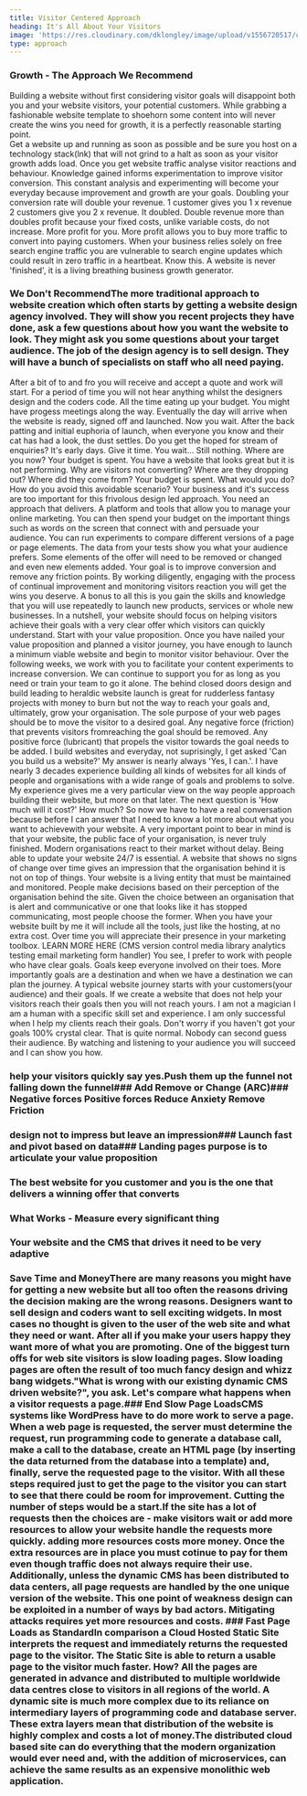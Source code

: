 ```yaml
---
title: Visitor Centered Approach	
heading: It's All About Your Visitors
image: 'https://res.cloudinary.com/dklongley/image/upload/v1556720517/chart.jpg'
type: approach
---
```

### Growth - The Approach We Recommend
Building a website without first considering visitor goals will disappoint both you and your website visitors, your potential customers.
While grabbing a fashionable website template to shoehorn some content into will never create the wins you need for growth, it is a perfectly reasonable starting point.  
Get a website up and running as soon as possible and be sure you host on a  technology stack(lnk) that will not grind to a halt as soon as your visitor growth adds load. 
Once you get website traffic analyse visitor reactions and behaviour. Knowledge gained informs experimentation to improve visitor conversion. This constant analysis and experimenting will become your everyday because improvement and growth are your goals. 
Doubling your conversion rate will double your revenue. 1 customer gives you 1 x revenue 2 customers give you 2 x revenue. It doubled. 
Double revenue more than doubles profit because your fixed costs, unlike variable costs, do not increase. More profit for you.
More profit allows you to buy more traffic to convert into paying customers.  When your business relies solely on free search engine traffic you are vulnerable to search engine updates which could result in zero traffic in a heartbeat.
Know this. A website is never 'finished', it is a living breathing business growth generator.
### We Don't RecommendThe more traditional approach to website creation which often starts by getting a website design agency involved.  They will show you recent projects they have done, ask a few questions about how you want the website to look. They might ask you some questions about your target audience. The job of the design agency is to sell design. They will have a bunch of specialists on staff who all need paying.
After a bit of to and fro you will receive and accept a quote and work will start. For a period of time you will not hear anything whilst the designers design and the coders code. All the time eating up your budget. You might have progess meetings along the way. Eventually the day will arrive when the website is ready, signed off and launched. Now you wait.
After the back patting and initial euphoria of launch, when everyone you know and their cat has had a look, the dust settles. Do you get the hoped for stream of enquiries? It's early days. Give it time. You wait... Still nothing.
Where are you now? Your budget is spent. You have a website that looks great but it is not performing. Why are visitors not converting? Where are they dropping out? Where did they come from? Your budget is spent. What would you do? How do you avoid this avoidable scenario?
Your business and it's success are too important for this frivolous design led approach. You need an approach that delivers. 
A platform and tools that allow you to manage your online marketing. 
You can then spend your budget on the important things such as words on the screen that connect with and persuade your audience. 
You can run experiments to compare different versions of a page or page elements. The data from your tests show you what your audience prefers. Some elements of the offer will need to be removed or changed and even new elements added. 
Your goal is to improve conversion and remove any friction points. By working diligently, engaging with the process of continual improvement and monitoring visitors reaction you will get the wins you deserve. A bonus to all this is you gain the skills and knowledge that you will use repeatedly to launch new products, services or whole new businesses.
In a nutshell, your website should focus on helping visitors achieve their goals with a very clear offer which visitors can quickly understand.
Start with your value proposition. Once you have nailed your value proposition and planned a visitor journey, you have enough to launch a minimum viable website and begin to monitor visitor behaviour.
Over the following weeks, we work with you to facilitate your content experiments to increase conversion. We can continue to support you for as long as you need or train your team to go it alone.
The behind closed doors design and build leading to heraldic website launch is great for rudderless fantasy projects with money to burn but not the way to reach your goals and, ultimately, grow your organisation.
The sole purpose of your web pages should be to move the visitor to a desired goal. Any negative force (friction) that prevents visitors fromreaching the goal should be removed. Any positive force (lubricant) that propels the visitor towards the goal needs to be added.
I build websites and everyday, not suprisingly, I get asked 'Can you build us a website?'
My answer is nearly always 'Yes, I can.'. I have nearly 3 decades experience building all kinds of websites for all kinds of people and organisations with a wide range of goals and problems to solve. My experience gives me a very particular view on the way people approach building their website, but more on that later.
The next question is 'How much will it cost?'
How much? So now we have to have a real conversation because before I can answer that I need to know a lot more about what you want to achievewith your website.
A very important point to bear in mind is that your website, the public face of your organisation, is never truly finished.
Modern organisations react to their market without delay. Being able to update your website 24/7 is essential. A website that shows no signs of change over time gives an impression that the organisation behind it is not on top of things. Your website is a living entity that must be maintained and monitored.
People make decisions based on their perception of the organisation behind the site. Given the choice between an organisation that is alert and communicative or one that looks like it has stopped communicating, most people choose the former.
When you have your website built by me it will include all the tools, just like the hosting, at no extra cost. Over time you will appreciate their presence in your marketing toolbox.
LEARN MORE HERE (CMS version control media library analytics testing email marketing form handler)
You see, I prefer to work with people who have clear goals. Goals keep everyone involved on their toes. More importantly goals are a destination and when we have a destination we can plan the journey.
A typical website journey starts with your customers(your audience) and their goals.
If we create a website that does not help your visitors reach their goals then you will not reach yours.
I am not a magician I am a human with a specific skill set and experience. I am only successful when I help my clients reach their goals.
Don't worry if you haven't got your goals 100% crystal clear. That is quite normal. Nobody can second guess their audience. By watching and listening to your audience you will succeed and I can show you how.
### help your visitors quickly say yes.Push them up the funnel not falling down the funnel### Add Remove or Change (ARC)### Negative forces Positive forces Reduce Anxiety Remove Friction
### design not to impress but leave an impression### Launch fast and pivot based on data### Landing pages purpose is to articulate your value proposition
### The best website for you customer and you is the one that delivers a winning offer that converts
### What Works - Measure every significant thing
### Your website and the CMS that drives it need to be very adaptive
### Save Time and MoneyThere are many reasons you might have for getting a new website but all too often the reasons driving the decision making are the wrong reasons. Designers want to sell design and coders want to sell exciting widgets. In most cases no thought is given to the user of the web site and what they need or want. After all if you make your users happy they want more of what you are promoting. One of the biggest turn offs for web site visitors is slow loading pages. Slow loading pages are often the result of too much fancy design and whizz bang widgets."What is wrong with our existing dynamic CMS driven website?", you ask. Let's compare what happens when a visitor requests a page.### End Slow Page LoadsCMS systems like WordPress have to do more work to serve a page. When a web page is requested, the server must determine the request, run programming code to generate a database call, make a call to the database, create an HTML page (by inserting the data returned from the database into a template) and, finally, serve the requested page to the visitor. With all these steps required just to get the page to the visitor you can start to see that there could be room for improvement. Cutting the number of steps would be a start.If the site has a lot of requests then the choices are - make visitors wait or add more resources to allow your website handle the requests more quickly. adding more resources costs more money. Once the extra resources are in place you must cotinue to pay for them even though traffic does not always require their use. Additionally, unless the dynamic CMS has been distributed to data centers, all page requests are handled by the one unique version of the website. This one point of weakness design can be exploited in a number of ways by bad actors. Mitigating attacks requires yet more resources and costs. ### Fast Page Loads as StandardIn comparison a Cloud Hosted Static Site interprets the request and immediately returns the requested page to the visitor. The Static Site is able to return a usable page to the visitor much faster. How? All the pages are generated in advance and distributed to multiple worldwide data centres close to visitors in all regions of the world. A dynamic site is much more complex due to its reliance on intermediary layers of programming code and database server. These extra layers mean that distribution of the website is highly complex and costs a lot of money.The distributed cloud based site can do everything that the modern organization would ever need and, with the addition of microservices, can achieve the same results as an expensive monolithic web application.

